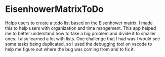 # EisenhowerMatrixToDo
Helps users to create a todo list based on the Eisenhower matrix. I made this to help users with organization and time mangement. This app helped me to better understand how to take a big problem and divide it to smaller ones. I also learned a lot with lists. One challenge that I had was I would see some tasks being duplicated, so I used the debugging tool on vscode to help me figure out where the bug was coming from and to fix it.
